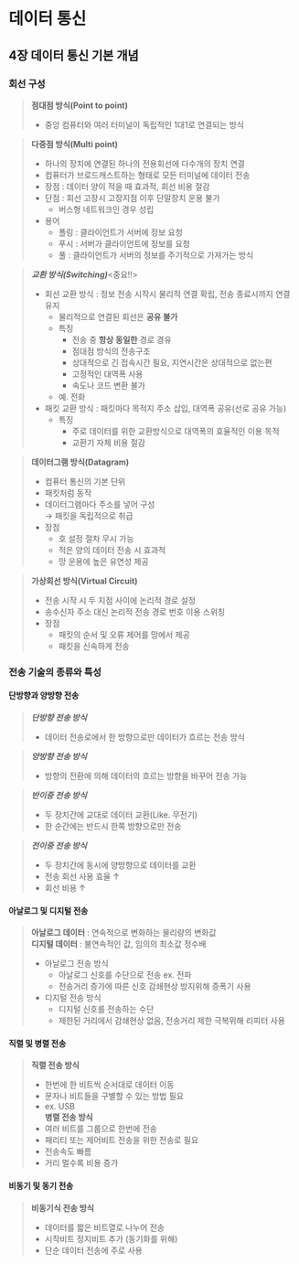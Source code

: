 # 데이터 통신  

## 4장 데이터 통신 기본 개념  

### 회선 구성
>**점대점 방식(Point to point)**  
>- 중앙 컴퓨터와 여러 터미널이 독립적인 1대1로 연결되는 방식

>**다중점 방식(Multi point)**  
>- 하나의 장치에 연결된 하나의 전용회선에 다수개의 장치 연결
>- 컴퓨터가 브로드캐스트하는 형태로 모든 터미널에 데이터 전송
>- 장점 : 데이터 양이 적을 때 효과적, 회선 비용 절감
>- 단점 : 회선 고장시 고장지점 이후 단말장치 운용 불가
>   - 버스형 네트워크인 경우 성립
>- 용어
>   - 폴링 : 클라이언트가 서버에 정보 요청
>   - 푸시 : 서버가 클라이언트에 정보를 요청
>   - 풀 : 클라이언트가 서버의 정보를 주기적으로 가져가는 방식

>**_교환 방식(Switching)_**<중요!!>
>- 회선 교환 방식 : 정보 전송 시작시 물리적 연결 확립, 전송 종료시까지 연결 유지
>   - 물리적으로 연결된 회선은 **공유 불가**
>   - 특징
>      - 전송 중 **항상 동일한** 경로 경유
>      - 점대점 방식의 전송구조
>      - 상대적으로 긴 접속시간 필요, 지연시간은 상대적으로 없는편
>      - 고정적인 대역폭 사용
>      - 속도나 코드 변환 불가
>   - 예. 전화
>- 패킷 교환 방식 : 패킷마다 목적지 주소 삽입, 대역폭 공유(선로 공유 가능)
>   - 특징
>       - 주로 데이터를 위한 교환방식으로 대역폭의 효율적인 이용 목적
>       - 교환기 자체 비용 절감

>**데이터그램 방식(Datagram)**
>- 컴퓨터 통신의 기본 단위
>- 패킷처럼 동작
>- 데이터그램마다 주소를 넣어 구성  
>   &rarr; 패킷을 독립적으로 취급
>- 장점
>   - 호 설정 절차 무시 가능
>   - 적은 양의 데이터 전송 시 효과적
>   - 망 운용에 높은 유연성 제공

>**가상회선 방식(Virtual Circuit)**
>- 전송 시작 시 두 지점 사이에 논리적 경로 설정
>- 송수신자 주소 대신 논리적 전송 경로 번호 이용 스위칭
>- 장점
>   - 패킷의 순서 및 오류 제어를 망에서 제공
>   - 패킷을 신속하게 전송

### 전송 기술의 종류와 특성
#### 단방향과 양방향 전송
>**_단방향 전송 방식_**
>- 데이터 전송로에서 한 방향으로만 데이터가 흐르는 전송 방식

>**_양방향 전송 방식_**
>- 방향의 전환에 의해 데이터의 흐르는 방향을 바꾸어 전송 가능

>**_반이중 전송 방식_**
>- 두 장치간에 교대로 데이터 교환(Like. 무전기)
>- 한 순간에는 반드시 한쪽 방향으로만 전송

>**_전이중 전송 방식_**
>- 두 장치간에 동시에 양방향으로 데이터를 교환
>- 전송 회선 사용 효율 &uarr;
>- 회선 비용 &uarr;

#### 아날로그 및 디지털 전송
>**아날로그 데이터** : 연속적으로 변화하는 물리량의 변화값  
>**디지털 데이터** : 불연속적인 값, 임의의 최소값 정수배  
>- 아날로그 전송 방식
>   - 아날로그 신호를 수단으로 전송 ex. 전파
>   - 전송거리 증가에 따른 신호 감쇄현상 방지위해 증폭기 사용
>- 디지털 전송 방식
>   - 디지털 신호를 전송하는 수단
>   - 제한된 거리에서 감쇄현상 없음, 전송거리 제한 극복위해 리피터 사용

#### 직렬 및 병렬 전송
>**직렬 전송 방식**
>- 한번에 한 비트씩 순서대로 데이터 이동
>- 문자나 비트들을 구별할 수 있는 방법 필요
>- ex. USB  
>**병렬 전송 방식**
>- 여러 비트를 그룹으로 한번에 전송
>- 패리티 또는 제어비트 전송을 위한 전송로 필요
>- 전송속도 빠름
>- 거리 멀수록 비용 증가

#### 비동기 및 동기 전송
>**비동기식 전송 방식**
>- 데이터를 짧은 비트열로 나누어 전송
>- 시작비트 정지비트 추가 (동기화를 위해)
>- 단순 데이터 전송에 주로 사용
>